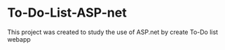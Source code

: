 # To-Do-List-ASP-net

This project was created to study the use of ASP.net by create To-Do list webapp
